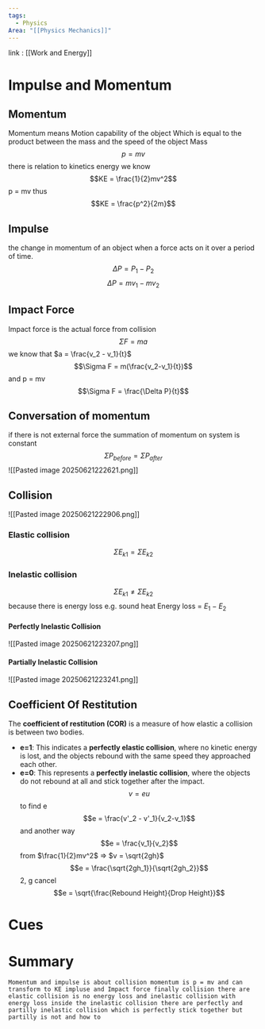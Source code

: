 ```yaml
---
tags:
  - Physics
Area: "[[Physics Mechanics]]"
---
```

link : [[Work and Energy]]
# Impulse and Momentum
## Momentum
Momentum means Motion capability of the object Which is equal to the product between the mass and the speed of the object Mass
$$p = mv$$
there is relation to kinetics energy we know
$$KE = \frac{1}{2}mv^2$$
p = mv thus
$$KE = \frac{p^2}{2m}$$
## Impulse
the change in momentum of an object when a force acts on it over a period of time. 
$$\Delta P = P_1 - P_2$$
$$\Delta P = mv_1 - mv_2$$
## Impact Force
Impact force is the actual force from collision
$$\Sigma F = ma$$
we know that $a = \frac{v_2 - v_1}{t}$ 
$$\Sigma F = m(\frac{v_2-v_1}{t})$$
and p = mv
$$\Sigma F = \frac{\Delta P}{t}$$
## Conversation of momentum
if there is not external force the summation of momentum on system is constant
$$\Sigma P_{before} = \Sigma P_{after}$$
![[Pasted image 20250621222621.png]]
## Collision
![[Pasted image 20250621222906.png]]
### Elastic collision
$$\Sigma E_{k1} = \Sigma E_{k2}$$
### Inelastic collision
$$\Sigma E_{k1} \neq \Sigma E_{k2}$$
because there is energy loss e.g. sound heat 
Energy loss = $E_1 - E_2$ 
#### Perfectly Inelastic Collision
![[Pasted image 20250621223207.png]]
#### Partially Inelastic Collision
![[Pasted image 20250621223241.png]]
## Coefficient Of Restitution
The **coefficient of restitution (COR)** is a measure of how elastic a collision is between two bodies.
- **e=1**: This indicates a **perfectly elastic collision**, where no kinetic energy is lost, and the objects rebound with the same speed they approached each other.
- **e=0**: This represents a **perfectly inelastic collision**, where the objects do not rebound at all and stick together after the impact.
$$v = eu$$
to find e
$$e = \frac{v'_2 - v'_1}{v_2-v_1}$$
and another way
$$e = \frac{v_1}{v_2}$$
from $\frac{1}{2}mv^2$ => $v = \sqrt{2gh}$ 
$$e = \frac{\sqrt{2gh_1}}{\sqrt{2gh_2}}$$
2, g cancel
$$e = \sqrt{\frac{Rebound Height}{Drop Height}}$$
# Cues
# Summary
```
Momentum and impulse is about collision momentum is p = mv and can transform to KE impluse and Impact force finally collision there are elastic collision is no energy loss and inelastic collision with energy loss inside the inelastic collision there are perfectly and partilly inelastic collision which is perfectly stick together but partilly is not and how to 
```